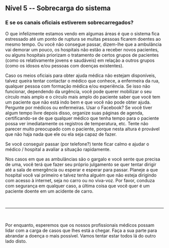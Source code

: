 ## Nível 5 -- Sobrecarga do sistema

### E se os canais oficiais estiverem sobrecarregados?

O que infelizmente estamos vendo em algumas áreas é que o sistema fica estressado até um ponto de ruptura se muitas pessoas ficarem doentes ao mesmo tempo. Ou você não consegue passar, dizem-lhe que a ambulância vai demorar um pouco, os hospitais não estão a receber novos pacientes, ou alguns hospitais priorizam o tratamento de certos grupos de pacientes (como os relativamente jovens e saudáveis) em relação a outros grupos (como os idosos e/ou pessoas com doenças existentes).

Caso os meios oficiais para obter ajuda médica não estejam disponíveis, talvez queira tentar contactar o médico que conhece, a enfermeira da rua, qualquer pessoa com formação médica e/ou experiência. Se isso não funcionar, dependendo da urgência, você pode querer mobilizar o seu círculo mais amplo e o círculo mais amplo do paciente saber que você tem um paciente que não está indo bem e que você não pode obter ajuda. Pergunte por médicos ou enfermeiras. Usar o Facebook? Se você tiver algum tempo livre depois disso, organize suas páginas de agenda, certificando-se de que qualquer médico que tenha tempo para o paciente possa ver imediatamente os registros de temperatura, etc. Tente não parecer muito preocupado com o paciente, porque nesta altura é provável que não haja nada que ele ou ela seja capaz de fazer.

Se você conseguir passar (por telefone?) tente ficar calmo e ajudar o médico / hospital a avaliar a situação rapidamente. 

Nos casos em que as ambulâncias são o gargalo e você sente que precisa de uma, você terá que fazer seu próprio julgamento se quer tentar dirigir até a sala de emergência ou esperar e esperar para passar. Planeje a que hospital você vai primeiro e talvez tenha alguém que não esteja dirigindo com acesso à internet, seja no carro ou no viva-voz. Por favor, conduza com segurança em qualquer caso, a última coisa que você quer é um paciente doente em um acidente de carro.

&nbsp;

----

&nbsp;

Por enquanto, esperemos que os nossos profissionais médicos possam lidar com a carga de casos que lhes está a chegar. Faça a sua parte para abrandar a doença o mais possível. Vamos tentar estar todos lá do outro lado disto.
